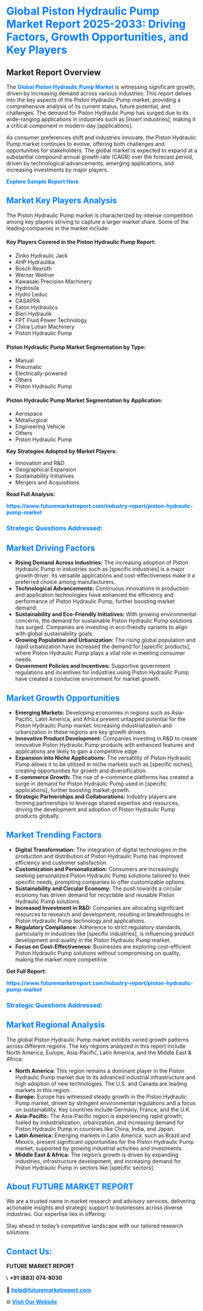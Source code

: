 <h1 style="color: #007BFF;">Global Piston Hydraulic Pump Market Report 2025-2033: Driving Factors, Growth Opportunities, and Key Players</h1>

<section id="overview">
<h2>Market Report Overview</h2>
<p>The <a href="https://www.futuremarketreport.com/industry-report/piston-hydraulic-pump-market" style="color: #007BFF; text-decoration: none;"><strong>Global Piston Hydraulic Pump Market</strong></a> is witnessing significant growth, driven by increasing demand across various industries. This report delves into the key aspects of the Piston Hydraulic Pump market, providing a comprehensive analysis of its current status, future potential, and challenges. The demand for Piston Hydraulic Pump has surged due to its wide-ranging applications in industries such as [insert industries], making it a critical component in modern-day [applications].</p>
<p>As consumer preferences shift and industries innovate, the Piston Hydraulic Pump market continues to evolve, offering both challenges and opportunities for stakeholders. The global market is expected to expand at a substantial compound annual growth rate (CAGR) over the forecast period, driven by technological advancements, emerging applications, and increasing investments by major players.</p>
</section>

<section id="overview">
<p><a href="https://www.futuremarketreport.com/request-sample/reportId=110454" style="color: #007BFF; text-decoration: none;"><strong>Explore Sample Report Here</strong></a></p>
</section>

<section id="key-players">
<h2 style="color: #007BFF;">Market Key Players Analysis</h2>
<p>The Piston Hydraulic Pump market is characterized by intense competition among key players striving to capture a larger market share. Some of the leading companies in the market include:</p>
<h4>Key Players Covered in the Piston Hydraulic Pump Report:</h4>
<ul><li>Zinko Hydraulic Jack</li><li>AHP Hydraulika</li><li>Bosch Rexroth</li><li>Werner Weitner</li><li>Kawasaki Precision Machinery</li><li>Hydrosila</li><li>Hydro Leduc</li><li>CASAPPA</li><li>Eaton Hydraulics</li><li>Bieri Hydraulik</li><li>FPT Fluid Power Technology</li><li>China Lutian Machinery</li><li>Piston Hydraulic Pump</li></ul>
<h4>Piston Hydraulic Pump Market Segmentation by Type:</h4>
<ul><li>Manual</li><li>Pneumatic</li><li>Electrically-powered</li><li>Others</li><li>Piston Hydraulic Pump</li></ul>

<h4>Piston Hydraulic Pump Market Segmentation by Application:</h4>
<ul><li>Aerospace</li><li>Metallurgical</li><li>Engineering Vehicle</li><li>Others</li><li>Piston Hydraulic Pump</li></ul>
<p><strong>Key Strategies Adopted by Market Players:</strong></p>
<ul>
<li>Innovation and R&D</li>
<li>Geographical Expansion</li>
<li>Sustainability Initiatives</li>
<li>Mergers and Acquisitions</li>
</ul>
</section>

<section>
<p><strong>Read Full Analysis: </strong></p><a href="https://www.futuremarketreport.com/industry-report/piston-hydraulic-pump-market" style="color: #007BFF; text-decoration: none;"><strong>https://www.futuremarketreport.com/industry-report/piston-hydraulic-pump-market</strong></a>
<h3 style="color: #007BFF;">Strategic Questions Addressed:</h3>
</section>

<section id="driving-factors">
<h2 style="color: #007BFF;">Market Driving Factors</h2>
<ul>
<li><strong>Rising Demand Across Industries:</strong> The increasing adoption of Piston Hydraulic Pump in industries such as [specific industries] is a major growth driver. Its versatile applications and cost-effectiveness make it a preferred choice among manufacturers.</li>
<li><strong>Technological Advancements:</strong> Continuous innovations in production and application technologies have enhanced the efficiency and performance of Piston Hydraulic Pump, further boosting market demand.</li>
<li><strong>Sustainability and Eco-Friendly Initiatives:</strong> With growing environmental concerns, the demand for sustainable Piston Hydraulic Pump solutions has surged. Companies are investing in eco-friendly variants to align with global sustainability goals.</li>
<li><strong>Growing Population and Urbanization:</strong> The rising global population and rapid urbanization have increased the demand for [specific products], where Piston Hydraulic Pump plays a vital role in meeting consumer needs.</li>
<li><strong>Government Policies and Incentives:</strong> Supportive government regulations and incentives for industries using Piston Hydraulic Pump have created a conducive environment for market growth.</li>
</ul>
</section>

<section id="growth-opportunities">
<h2 style="color: #007BFF;">Market Growth Opportunities</h2>
<ul>
<li><strong>Emerging Markets:</strong> Developing economies in regions such as Asia-Pacific, Latin America, and Africa present untapped potential for the Piston Hydraulic Pump market. Increasing industrialization and urbanization in these regions are key growth drivers.</li>
<li><strong>Innovative Product Development:</strong> Companies investing in R&D to create innovative Piston Hydraulic Pump products with enhanced features and applications are likely to gain a competitive edge.</li>
<li><strong>Expansion into Niche Applications:</strong> The versatility of Piston Hydraulic Pump allows it to be utilized in niche markets such as [specific niches], creating opportunities for growth and diversification.</li>
<li><strong>E-commerce Growth:</strong> The rise of e-commerce platforms has created a surge in demand for Piston Hydraulic Pump used in [specific applications], further boosting market growth.</li>
<li><strong>Strategic Partnerships and Collaborations:</strong> Industry players are forming partnerships to leverage shared expertise and resources, driving the development and adoption of Piston Hydraulic Pump products globally.</li>
</ul>
</section>

<section id="trending-factors">
<h2 style="color: #007BFF;">Market Trending Factors</h2>
<ul>
<li><strong>Digital Transformation:</strong> The integration of digital technologies in the production and distribution of Piston Hydraulic Pump has improved efficiency and customer satisfaction.</li>
<li><strong>Customization and Personalization:</strong> Consumers are increasingly seeking personalized Piston Hydraulic Pump solutions tailored to their specific needs, prompting companies to offer customizable options.</li>
<li><strong>Sustainability and Circular Economy:</strong> The push towards a circular economy has driven demand for recyclable and reusable Piston Hydraulic Pump solutions.</li>
<li><strong>Increased Investment in R&D:</strong> Companies are allocating significant resources to research and development, resulting in breakthroughs in Piston Hydraulic Pump technology and applications.</li>
<li><strong>Regulatory Compliance:</strong> Adherence to strict regulatory standards, particularly in industries like [specific industries], is influencing product development and quality in the Piston Hydraulic Pump market.</li>
<li><strong>Focus on Cost-Effectiveness:</strong> Businesses are exploring cost-efficient Piston Hydraulic Pump solutions without compromising on quality, making the market more competitive.</li>
</ul>
</section>

<section>
<p><strong>Get Full Report: </strong></p><a href="https://www.futuremarketreport.com/industry-report/piston-hydraulic-pump-market" style="color: #007BFF; text-decoration: none;"><strong>https://www.futuremarketreport.com/industry-report/piston-hydraulic-pump-market</strong></a>
<h3 style="color: #007BFF;">Strategic Questions Addressed:</h3>
</section>


<section id="regional-analysis">
<h2 style="color: #007BFF;">Market Regional Analysis</h2>
<p>The global Piston Hydraulic Pump market exhibits varied growth patterns across different regions. The key regions analyzed in this report include North America, Europe, Asia-Pacific, Latin America, and the Middle East & Africa:</p>
<ul>
<li><strong>North America:</strong> This region remains a dominant player in the Piston Hydraulic Pump market due to its advanced industrial infrastructure and high adoption of new technologies. The U.S. and Canada are leading markets in this region.</li>
<li><strong>Europe:</strong> Europe has witnessed steady growth in the Piston Hydraulic Pump market, driven by stringent environmental regulations and a focus on sustainability. Key countries include Germany, France, and the U.K.</li>
<li><strong>Asia-Pacific:</strong> The Asia-Pacific region is experiencing rapid growth, fueled by industrialization, urbanization, and increasing demand for Piston Hydraulic Pump in countries like China, India, and Japan.</li>
<li><strong>Latin America:</strong> Emerging markets in Latin America, such as Brazil and Mexico, present significant opportunities for the Piston Hydraulic Pump market, supported by growing industrial activities and investments.</li>
<li><strong>Middle East & Africa:</strong> The region’s growth is driven by expanding industries, infrastructure development, and increasing demand for Piston Hydraulic Pump in sectors like [specific sectors].</li>
</ul>
</section>

<footer>
<h2 style="color: #007BFF;">About FUTURE MARKET REPORT</h2>
<p>We are a trusted name in market research and advisory services, delivering actionable insights and strategic support to businesses across diverse industries. Our expertise lies in offering:</p>

<p>Stay ahead in today’s competitive landscape with our tailored research solutions.</p>

<h2 style="color: #007BFF;">Contact Us:</h2>
<p><strong>FUTURE MARKET REPORT</strong></p>
<p>📞 <strong>+91 (883) 074-8030</strong></p>
<p>📧 <strong><a href="mailto:help@futuremarketreport.com" style="color: #007BFF;">help@futuremarketreport.com</a></strong></p>
<p>🌐 <strong><a href="https://www.futuremarketreport.com/" style="color: #007BFF;">Visit Our Website</a></strong></p>
</footer>